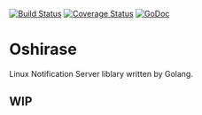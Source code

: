 [![Build Status](https://travis-ci.org/pocke/oshirase.svg)](https://travis-ci.org/pocke/oshirase)
[![Coverage Status](https://img.shields.io/coveralls/pocke/oshirase.svg)](https://coveralls.io/r/pocke/oshirase)
[![GoDoc](https://godoc.org/github.com/pocke/oshirase?status.svg)](https://godoc.org/github.com/pocke/oshirase)

Oshirase
============

Linux Notification Server liblary written by Golang.

WIP
---------
